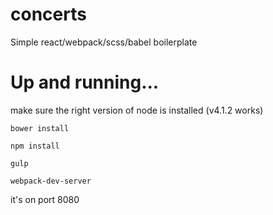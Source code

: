 # concerts
Simple react/webpack/scss/babel boilerplate

# Up and running...
make sure the right version of node is installed (v4.1.2 works)

```
bower install

npm install

gulp

webpack-dev-server
```

it's on port 8080
